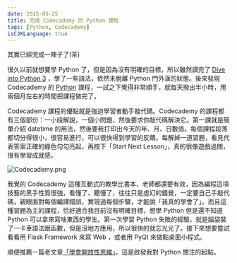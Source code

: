 ```yaml
---
date: 2015-05-25
title: 完成 Codecademy 的 Python 課程
tags: [Python, Codecademy]
isCJKLanguage: true
---
```

其實已經完成一陣子了(茶)

很久以前就想要學 Python 了，但是因為沒有明確的目標，所以雖然讀完了 [Dive into Python 3][1] ，學了一些語法，依然未脫離 Python 門外漢的狀態。後來發現 Codecademy 的 [Python][2] 課程，一試之下覺得非常順手，就每天撥出半小時，用兩個月左右的時間把課程做完了。

Codecademy 課程的優點就是強迫學習者動手敲代碼。Codecademy 的課程都有三個部份：一小段解說，一個小問題，然後要求你敲代碼解決它。第一課就是簡單介紹 datetime 的用法，然後要我打印出今天的年、月、日數值。每個課程段落都切分得很小，很容易進行，可以很快得到學習的反饋。每解掉一道習題，看見代表答案正確的綠色勾勾亮起，再按下「Start Next Lesson」，真的很像遊戲過關，很有學習成就感。

![Codecademy.png](/img/Codecademy.png)

我覺的 Codecademy 這種互動式的教學比書本、老師都還要有效，因為編程這項技藝的黑手性質很強，看懂了、聽懂了，往往只是虛幻的錯覺，一定要自己手敲代碼，親眼面對每個編譯錯誤，實現過每個步驟，才能說「我真的學會了」。而且這種習題為主的課程，恰好適合我目前沒有明確目標，想學 Python 但是還不知道 Python 可以拿來寫啥東西的學生。第一次學習 Python 失敗的經驗，就是腦袋裝了一卡車語法跟函數，但是沒地方應用，所以很快的就忘光光了。接下來想要嘗試看看用 Flask Framework 來寫 Web ，或者用 PyQt 來做點桌面小程式。

順便推薦一篇老文章[「學會開放性思維」][0]，這是啟發我對 Python 關注的起點。

[0]: https://www.evernote.com/shard/s15/sh/75622311-fa01-4184-8bd1-21a01216b5d9/173cc5bf2b21effd4906fdcd048d7646
[1]: http://www.diveintopython3.net/
[2]: http://www.codecademy.com/en/tracks/python
